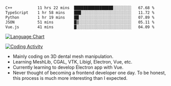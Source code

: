 <!--START_SECTION:waka-->

```txt
C++           11 hrs 22 mins  █████████████████░░░░░░░░   67.68 %
TypeScript    1 hr 58 mins    ███░░░░░░░░░░░░░░░░░░░░░░   11.72 %
Python        1 hr 19 mins    ██░░░░░░░░░░░░░░░░░░░░░░░   07.89 %
JSON          51 mins         █▒░░░░░░░░░░░░░░░░░░░░░░░   05.11 %
Vue.js        41 mins         █░░░░░░░░░░░░░░░░░░░░░░░░   04.09 %
```

<!--END_SECTION:waka-->

<!--START_SECTION:waka_lang_chart_svg-->
[![Language Chart](https://wakatime.com/share/@DYPro_MIKE/13ed6aa1-fa8f-42b5-8fa7-97c58e94375f.svg)](https://wakatime.com)
<!--END_SECTION:waka_lang_chart_svg-->

<!--START_SECTION:waka_coding_activity_svg-->
[![Coding Activity](https://wakatime.com/share/@DYPro_MIKE/2224f81a-edc4-46bb-b59e-25de5147ed15.svg)](https://wakatime.com)
<!--END_SECTION:waka_coding_activity_svg-->

<!--
**0x11111111/0x11111111** is a ✨ _special_ ✨ repository because its `README.md` (this file) appears on your GitHub profile.

Here are some ideas to get you started:

- 🔭 I’m currently working on ...
- 🌱 I’m currently learning ...
- 👯 I’m looking to collaborate on ...
- 🤔 I’m looking for help with ...
- 💬 Ask me about ...
- 📫 How to reach me: ...
- 😄 Pronouns: ...
- ⚡ Fun fact: ...
-->
- Mainly coding on 3D dental mesh manipulation.
- Learning MeshLib, CGAL, VTK, Libigl, Electron, Vue, etc.
- Currently learning to develop Electron app with Vue.
- Never thought of becoming a frontend developer one day. To be honest, this process is much more interesting than I expected.
